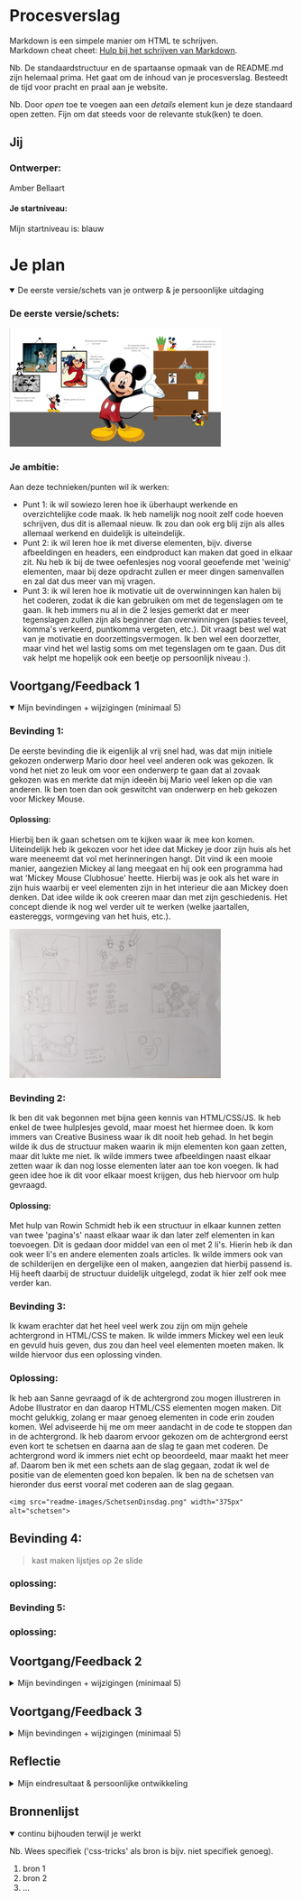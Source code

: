 # Procesverslag
Markdown is een simpele manier om HTML te schrijven.  
Markdown cheat cheet: [Hulp bij het schrijven van Markdown](https://github.com/adam-p/markdown-here/wiki/Markdown-Cheatsheet).

Nb. De standaardstructuur en de spartaanse opmaak van de README.md zijn helemaal prima. Het gaat om de inhoud van je procesverslag. Besteedt de tijd voor pracht en praal aan je website.

Nb. Door *open* toe te voegen aan een *details* element kun je deze standaard open zetten. Fijn om dat steeds voor de relevante stuk(ken) te doen.





## Jij

### Ontwerper:
Amber Bellaart

#### Je startniveau:
Mijn startniveau is: blauw





# Je plan

<details open>
  <summary>De eerste versie/schets van je ontwerp & je persoonlijke uitdaging</summary>

  ### De eerste versie/schets:
  <img src="readme-images/Mickey Schets.png" width="375px" alt="eerste versie/schets">


  ### Je ambitie: 
  Aan deze technieken/punten wil ik werken:
  - Punt 1: ik wil sowiezo leren hoe ik überhaupt werkende en overzichtelijke code maak. Ik heb namelijk nog nooit zelf code hoeven schrijven, dus dit is allemaal nieuw. Ik zou dan ook erg blij zijn als alles allemaal werkend en duidelijk is uiteindelijk.
  - Punt 2: ik wil leren hoe ik met diverse elementen, bijv. diverse afbeeldingen en headers, een eindproduct kan maken dat goed in elkaar zit. Nu heb ik bij de twee oefenlesjes nog vooral geoefende met 'weinig' elementen, maar bij deze opdracht zullen er meer dingen samenvallen en zal dat dus meer van mij vragen.
  - Punt 3: ik wil leren hoe ik motivatie uit de overwinningen kan halen bij het coderen, zodat ik die kan gebruiken om met de tegenslagen om te gaan. Ik heb immers nu al in die 2 lesjes gemerkt dat er meer tegenslagen zullen zijn als beginner dan overwinningen (spaties teveel, komma's verkeerd, puntkomma vergeten, etc.). Dit vraagt best wel wat van je motivatie en doorzettingsvermogen. Ik ben wel een doorzetter, maar vind het wel lastig soms om met tegenslagen om te gaan. Dus dit vak helpt me hopelijk ook een beetje op persoonlijk niveau :). 
 
</details>




## Voortgang/Feedback 1

<details open>
  <summary>Mijn bevindingen + wijzigingen (minimaal 5)</summary>

  ### Bevinding 1:
  De eerste bevinding die ik eigenlijk al vrij snel had, was dat mijn initiele gekozen onderwerp Mario door heel veel anderen ook was gekozen. Ik vond het niet zo leuk om voor een onderwerp te gaan dat al zovaak gekozen was en merkte dat mijn ideeën bij Mario veel leken op die van anderen. Ik ben toen dan ook geswitcht van onderwerp en heb gekozen voor Mickey Mouse. 

  #### Oplossing:
 Hierbij ben ik gaan schetsen om te kijken waar ik mee kon komen. Uiteindelijk heb ik gekozen voor het idee dat Mickey je door zijn huis als het ware meeneemt dat vol met herinneringen hangt. Dit vind ik een mooie manier, aangezien Mickey al lang meegaat en hij ook een programma had wat 'Mickey Mouse Clubhosue' heette. Hierbij was je ook als het ware in zijn huis waarbij er veel elementen zijn in het interieur die aan Mickey doen denken. Dat idee wilde ik ook creeren maar dan met zijn geschiedenis. Het concept diende ik nog wel verder uit te werken (welke jaartallen, eastereggs, vormgeving van het huis, etc.).

  <img src="readme-images/SchetsenDinsdag.png" width="375px" alt="schetsen">

  
  ### Bevinding 2:
  Ik ben dit vak begonnen met bijna geen kennis van HTML/CSS/JS. Ik heb enkel de twee hulplesjes gevold, maar moest het hiermee doen. Ik kom immers van Creative Business waar ik dit nooit heb gehad. In het begin wilde ik dus de structuur maken waarin ik mijn elementen kon gaan zetten, maar dit lukte me niet. Ik wilde immers twee afbeeldingen naast elkaar zetten waar ik dan nog losse elementen later aan toe kon voegen. Ik had geen idee hoe ik dit voor elkaar moest krijgen, dus heb hiervoor om hulp gevraagd. 

  #### Oplossing:
  Met hulp van Rowin Schmidt heb ik een structuur in elkaar kunnen zetten van twee 'pagina's' naast elkaar waar ik dan later zelf elementen in kan toevoegen. Dit is gedaan door middel van een ol met 2 li's. Hierin heb ik dan ook weer li's en andere elementen zoals articles. Ik wilde immers ook van de schilderijen en dergelijke een ol maken, aangezien dat hierbij passend is. Hij heeft daarbij de structuur duidelijk uitgelegd, zodat ik hier zelf ook mee verder kan. 
 


  ### Bevinding 3:
  Ik kwam erachter dat het heel veel werk zou zijn om mijn gehele achtergrond in HTML/CSS te maken. Ik wilde immers Mickey wel een leuk en gevuld huis geven, dus zou dan heel veel elementen moeten maken. Ik wilde hiervoor dus een oplossing vinden. 
  
  ### Oplossing:
  Ik heb aan Sanne gevraagd of ik de achtergrond zou mogen illustreren in Adobe Illustrator en dan daarop HTML/CSS elementen mogen maken. Dit mocht gelukkig, zolang er maar genoeg elementen in code erin zouden komen. Wel adviseerde hij me om meer aandacht in de code te stoppen dan in de achtergrond. Ik heb daarom ervoor gekozen om de achtergrond eerst even kort te schetsen en daarna aan de slag te gaan met coderen. De achtergrond word ik immers niet echt op beoordeeld, maar maakt het meer af. Daarom ben ik met een schets aan de slag gegaan, zodat ik wel de positie van de elementen goed kon bepalen. Ik ben na de schetsen van hieronder dus eerst vooral met coderen aan de slag gegaan. 
  
    <img src="readme-images/SchetsenDinsdag.png" width="375px" alt="schetsen">
  
  ## Bevinding 4:
  > kast maken
   > lijstjes op 2e slide
  
  ### oplossing:
  
  ### Bevinding 5:
  
  ### oplossing: 

</details>




## Voortgang/Feedback 2

<details>
  <summary>Mijn bevindingen + wijzigingen (minimaal 5)</summary>
  
  ### Bevinding 1:
  Omschrijving van wat er nog niet orde was (tekst en afbeeding(en)).

  #### oplossing:
  Beschrijving hoe je het hebt hebt opgelost of als het niet gelukt is hoe je het zou oplossen (tekst en afbeeding(en)).



  ### Bevinding 2:
  Omschrijving van wat er nog niet orde was (tekst en afbeeding(en)).

  #### oplossing:
  Beschrijving hoe je het hebt hebt opgelost of als het niet gelukt is hoe je het zou oplossen (tekst en afbeeding(en)).



  ### Bevinding 3:
  ...

</details>



## Voortgang/Feedback 3

<details>
  <summary>Mijn bevindingen + wijzigingen (minimaal 5)</summary>
  
  ### Bevinding 1:
  Omschrijving van wat er nog niet orde was (tekst en afbeeding(en)).

  #### oplossing:
  Beschrijving hoe je het hebt hebt opgelost of als het niet gelukt is hoe je het zou oplossen (tekst en afbeeding(en)).



  ### Bevinding 2:
  Omschrijving van wat er nog niet orde was (tekst en afbeeding(en)).

  #### oplossing:
  Beschrijving hoe je het hebt hebt opgelost of als het niet gelukt is hoe je het zou oplossen (tekst en afbeeding(en)).



  ### Bevinding 3:
  ...

</details>




## Reflectie

<details>
  <summary>Mijn eindresultaat & persoonlijke ontwikkeling</summary>

  ### Je uitkomst - karakteristiek screenshot(s):
  <img src="readme-images/dummy-plaatje.jpg" width="375px" alt="final ontwerp">


  ### Dit ging goed/Heb ik geleerd: 
  Korte omschrijving met plaatje(s)

  <img src="readme-images/dummy-plaatje.jpg" width="375px" alt="top">


  ### Dit was lastig/Is niet gelukt:
  Korte omschrijving met plaatje(s)

  <img src="readme-images/dummy-plaatje.jpg" width="375px" alt="bummer">
</details>





## Bronnenlijst

<details open>
<summary>continu bijhouden terwijl je werkt</summary>

Nb. Wees specifiek ('css-tricks' als bron is bijv. niet specifiek genoeg).

1. bron 1
2. bron 2
3. ...

</details>
